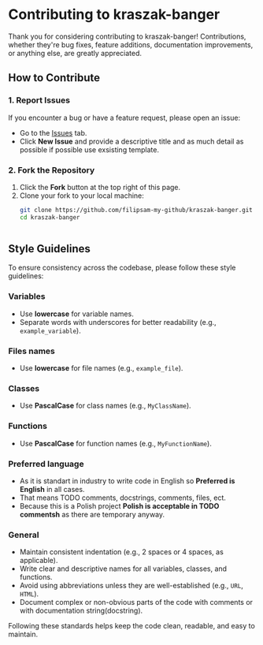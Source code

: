 # Contributing to kraszak-banger

Thank you for considering contributing to kraszak-banger! Contributions, whether they're bug fixes, feature additions, documentation improvements, or anything else, are greatly appreciated.

## How to Contribute

### 1. Report Issues
If you encounter a bug or have a feature request, please open an issue:
- Go to the [Issues](https://github.com/filipsam-my-github/kraszak-banger/issues) tab.
- Click **New Issue** and provide a descriptive title and as much detail as possible if possible use exsisting template.

### 2. Fork the Repository
1. Click the **Fork** button at the top right of this page.
2. Clone your fork to your local machine:
   ```bash
   git clone https://github.com/filipsam-my-github/kraszak-banger.git
   cd kraszak-banger



## Style Guidelines

To ensure consistency across the codebase, please follow these style guidelines:

### Variables
- Use **lowercase** for variable names.
- Separate words with underscores for better readability (e.g., `example_variable`).

### Files names
- Use **lowercase** for file names (e.g., `example_file`).

### Classes
- Use **PascalCase** for class names (e.g., `MyClassName`).

### Functions
- Use **PascalCase** for function names (e.g., `MyFunctionName`).

### Preferred language
- As it is standart in industry to write code in English so **Preferred is English** in all cases.
- That means TODO comments, docstrings, comments, files, ect.
- Because this is a Polish project **Polish is acceptable in TODO commentsh** as there are temporary anyway.


### General
- Maintain consistent indentation (e.g., 2 spaces or 4 spaces, as applicable).
- Write clear and descriptive names for all variables, classes, and functions.
- Avoid using abbreviations unless they are well-established (e.g., `URL`, `HTML`).
- Document complex or non-obvious parts of the code with comments or with documentation string(docstring).

Following these standards helps keep the code clean, readable, and easy to maintain.